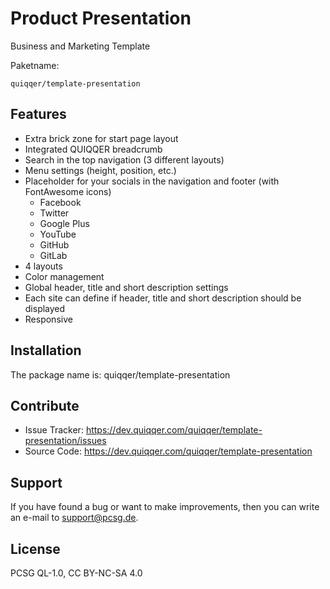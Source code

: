 Product Presentation
========

Business and Marketing Template


Paketname:

    quiqqer/template-presentation


Features
--------

- Extra brick zone for start page layout
- Integrated QUIQQER breadcrumb
- Search in the top navigation (3 different layouts)
- Menu settings (height, position, etc.)
- Placeholder for your socials in the navigation and footer (with FontAwesome icons)
    - Facebook
    - Twitter
    - Google Plus
    - YouTube
    - GitHub
    - GitLab
- 4 layouts
- Color management
- Global header, title and short description settings
- Each site can define if header, title and short description should be displayed
- Responsive


Installation
------------

The package name is: quiqqer/template-presentation


Contribute
----------

- Issue Tracker: https://dev.quiqqer.com/quiqqer/template-presentation/issues
- Source Code: https://dev.quiqqer.com/quiqqer/template-presentation


Support
-------

If you have found a bug or want to make improvements,
then you can write an e-mail to support@pcsg.de.


License
-------

PCSG QL-1.0, CC BY-NC-SA 4.0